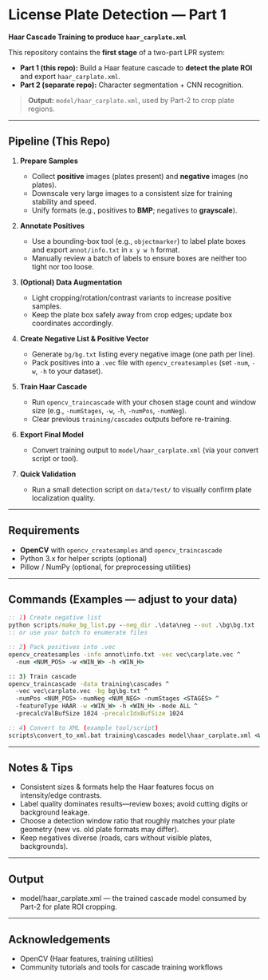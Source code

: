 # License Plate Detection — Part 1
**Haar Cascade Training to produce `haar_carplate.xml`**

This repository contains the **first stage** of a two-part LPR system:

- **Part 1 (this repo):** Build a Haar feature cascade to **detect the plate ROI** and export `haar_carplate.xml`.
- **Part 2 (separate repo):** Character segmentation + CNN recognition.

> **Output:** `model/haar_carplate.xml`, used by Part-2 to crop plate regions.

---

## Pipeline (This Repo)

1. **Prepare Samples**  
   - Collect **positive** images (plates present) and **negative** images (no plates).  
   - Downscale very large images to a consistent size for training stability and speed.  
   - Unify formats (e.g., positives to **BMP**; negatives to **grayscale**).

2. **Annotate Positives**  
   - Use a bounding-box tool (e.g., `objectmarker`) to label plate boxes and export `annot/info.txt` in `x y w h` format.  
   - Manually review a batch of labels to ensure boxes are neither too tight nor too loose.

3. **(Optional) Data Augmentation**  
   - Light cropping/rotation/contrast variants to increase positive samples.  
   - Keep the plate box safely away from crop edges; update box coordinates accordingly.

4. **Create Negative List & Positive Vector**  
   - Generate `bg/bg.txt` listing every negative image (one path per line).  
   - Pack positives into a `.vec` file with `opencv_createsamples` (set `-num`, `-w`, `-h` to your dataset).

5. **Train Haar Cascade**  
   - Run `opencv_traincascade` with your chosen stage count and window size (e.g., `-numStages`, `-w`, `-h`, `-numPos`, `-numNeg`).  
   - Clear previous `training/cascades` outputs before re-training.

6. **Export Final Model**  
   - Convert training output to `model/haar_carplate.xml` (via your convert script or tool).

7. **Quick Validation**  
   - Run a small detection script on `data/test/` to visually confirm plate localization quality.

---

## Requirements

- **OpenCV** with `opencv_createsamples` and `opencv_traincascade`
- Python 3.x for helper scripts (optional)
- Pillow / NumPy (optional, for preprocessing utilities)

---

## Commands (Examples — adjust to your data)

```bat
:: 1) Create negative list
python scripts/make_bg_list.py --neg_dir .\data\neg --out .\bg\bg.txt
:: or use your batch to enumerate files

:: 2) Pack positives into .vec
opencv_createsamples -info annot\info.txt -vec vec\carplate.vec ^
  -num <NUM_POS> -w <WIN_W> -h <WIN_H>

:: 3) Train cascade
opencv_traincascade -data training\cascades ^
  -vec vec\carplate.vec -bg bg\bg.txt ^
  -numPos <NUM_POS> -numNeg <NUM_NEG> -numStages <STAGES> ^
  -featureType HAAR -w <WIN_W> -h <WIN_H> -mode ALL ^
  -precalcValBufSize 1024 -precalcIdxBufSize 1024

:: 4) Convert to XML (example tool/script)
scripts\convert_to_xml.bat training\cascades model\haar_carplate.xml <WIN_W> <WIN_H>

```
---

## Notes & Tips

- Consistent sizes & formats help the Haar features focus on intensity/edge contrasts.
- Label quality dominates results—review boxes; avoid cutting digits or background leakage.
- Choose a detection window ratio that roughly matches your plate geometry (new vs. old plate formats may differ).
- Keep negatives diverse (roads, cars without visible plates, backgrounds).

---

## Output

- model/haar_carplate.xml — the trained cascade model consumed by Part-2 for plate ROI cropping.

---

## Acknowledgements
- OpenCV (Haar features, training utilities)
- Community tutorials and tools for cascade training workflows
  
